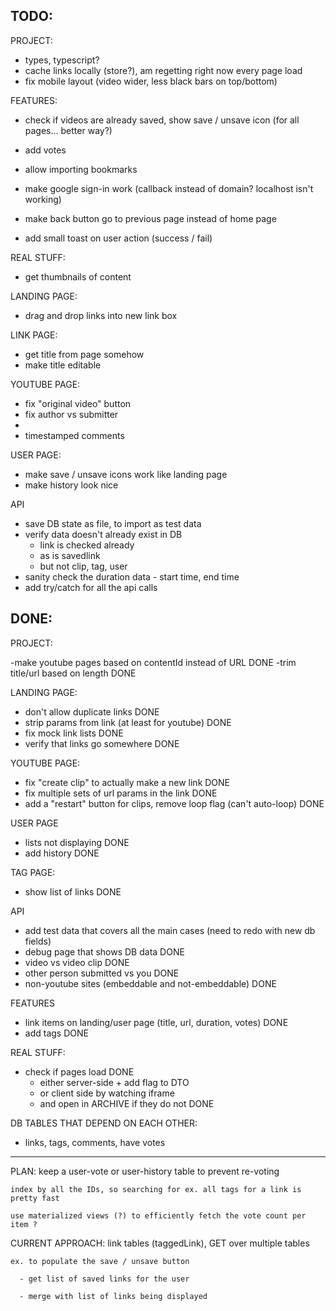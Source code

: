 TODO:
-------------
PROJECT:

- types, typescript?
- cache links locally (store?), am regetting right now every page load
- fix mobile layout (video wider, less black bars on top/bottom)

FEATURES:

- check if videos are already saved, show save / unsave icon (for all pages... better way?)
- add votes
- allow importing bookmarks

- make google sign-in work (callback instead of domain? localhost isn't working)
- make back button go to previous page instead of home page

- add small toast on user action (success / fail)

REAL STUFF:
- get thumbnails of content


LANDING PAGE:
- drag and drop links into new link box


LINK PAGE:
- get title from page somehow
- make title editable

YOUTUBE PAGE:
- fix "original video" button
- fix author vs submitter
- 
- timestamped comments

USER PAGE: 
- make save / unsave icons work like landing page
- make history look nice

API
- save DB state as file, to import as test data
- verify data doesn't already exist in DB 
  - link is checked already
  - as is savedlink
  - but not clip, tag, user
- sanity check the duration data - start time, end time
- add try/catch for all the api calls


DONE:
-----------

PROJECT:

-make youtube pages based on contentId instead of URL DONE
-trim title/url based on length DONE

LANDING PAGE:

- don't allow duplicate links DONE
- strip params from link (at least for youtube) DONE
- fix mock link lists DONE
- verify that links go somewhere DONE


YOUTUBE PAGE:
- fix "create clip" to actually make a new link DONE
- fix multiple sets of url params in the link DONE
- add a "restart" button for clips, remove loop flag (can't auto-loop) DONE


USER PAGE
- lists not displaying DONE
- add history DONE

TAG PAGE:
  - show list of links DONE

API
- add test data that covers all the main cases (need to redo with new db fields)
- debug page that shows DB data DONE
- video vs video clip DONE
- other person submitted vs you DONE
- non-youtube sites (embeddable and not-embeddable) DONE


FEATURES
- link items on landing/user page (title, url, duration, votes) DONE
- add tags DONE


REAL STUFF:
- check if pages load DONE
  - either server-side + add flag to DTO
  - or client side by watching iframe
  - and open in ARCHIVE if they do not DONE 



DB TABLES THAT DEPEND ON EACH OTHER:

- links, tags, comments, have votes
------------------------------------
  PLAN:
    keep a user-vote or user-history table to prevent re-voting

    index by all the IDs, so searching for ex. all tags for a link is pretty fast

    use materialized views (?) to efficiently fetch the vote count per item ?


  CURRENT APPROACH:
    link tables (taggedLink), GET over multiple tables

    ex. to populate the save / unsave button

      - get list of saved links for the user

      - merge with list of links being displayed


    

  